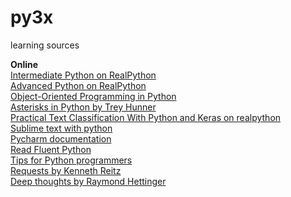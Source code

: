 # py3x
learning sources

**Online**  
[Intermediate Python on RealPython](https://realpython.com/tutorials/intermediate/)  
[Advanced Python on RealPython](https://realpython.com/tutorials/advanced/)  
[Object-Oriented Programming in Python](https://python-textbok.readthedocs.io/en/1.0/index.html)  
[Asterisks in Python by Trey Hunner](https://treyhunner.com/2018/10/asterisks-in-python-what-they-are-and-how-to-use-them/)  
[Practical Text Classification With Python and Keras on realpython](https://realpython.com/python-keras-text-classification/)  
[Sublime text with python](https://realpython.com/setting-up-sublime-text-3-for-full-stack-python-development/)  
[Pycharm documentation](https://www.jetbrains.com/pycharm/documentation/)  
[Read Fluent Python](https://www.amazon.in/Fluent-Python-Luciano-Ramalho/dp/935213205X/ref=sr_1_1?s=books&ie=UTF8&qid=1540620847&sr=1-1&keywords=fluent+python+clear%2C+concise%2C+and+effective+programming)  
[Tips for Python programmers](https://www.youtube.com/watch?v=c3FXQU3TyCU)  
[Requests by Kenneth Reitz](https://github.com/requests/requests)  
[Deep thoughts by Raymond Hettinger](https://rhettinger.wordpress.com/)  


